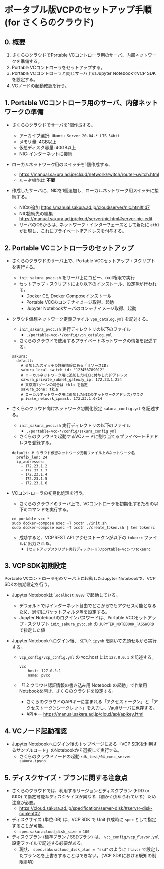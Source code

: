 # ポータブル版VCPのセットアップ手順 (for さくらのクラウド)

## 0. 概要

1. さくらのクラウドでPortable VCコントローラ用のサーバ、内部ネットワークを準備する。
2. Portable VCコントローラをセットアップする。
3. Portable VCコントローラと同じサーバ上のJupyter NotebookでVCP SDKを設定する。
4. VCノードの起動確認を行う。

## 1. Portable VCコントローラ用のサーバ、内部ネットワークの準備

- さくらのクラウドでサーバを1個作成する。
    - アーカイブ選択: `Ubuntu Server 20.04.* LTS 64bit`
    - メモリ量: 4GB以上
    - 仮想ディスク容量: 40GB以上
    - NIC: インターネットに接続

- ローカルネットワーク用のスイッチを1個作成する。
    - https://manual.sakura.ad.jp/cloud/network/switch/router-switch.html
    - ルータ機能は **不要**

- 作成したサーバに、NICを1個追加し、ローカルネットワーク用スイッチに接続する。
    - NICの追加 <https://manual.sakura.ad.jp/cloud/server/nic.html#id7>
    - NIC接続先の編集 <https://manual.sakura.ad.jp/cloud/server/nic.html#server-nic-edit>
    - サーバのOSからは、ネットワーク・インターフェースとして新たに `eth1` が出現し、これにプライベートIPアドレスを付与する。

## 2. Portable VCコントローラのセットアップ
- さくらのクラウドのサーバ上で、Portable VCCセットアップ・スクリプトを実行する。 
    - `init_sakura_pvcc.sh` をサーバ上にコピー、root権限で実行
    - セットアップ・スクリプトにより以下のインストール、設定等が行われる。
        - Docker CE, Docker Composeインストール
        - Portable VCCのコンテナイメージ取得、起動
        - Jupyter Notebookサーバのコンテナイメージ取得、起動

- クラウド仮想ネットワーク定義ファイル `vpn_catalog.yml` を記述する。
    - `init_sakura_pvcc.sh` 実行ディレクトリの以下のファイル
        - `./portable-vcc-*/config/vpn_catalog.yml` 
    - さくらのクラウドで使用するプライベートネットワークの情報を記述する。

    ```
    sakura:
      default:
        # 追加したスイッチの詳細情報にある「リソースID」
        sakura_local_switch_id: "123456789012"
        # ローカルネットワーク用に追加したNICに付与したIPアドレス
        sakura_private_subnet_gateway_ip: 172.23.1.254
        # 東京第1ゾーンの場合は tk1a を指定
        sakura_zone: tk1a
        # ローカルネットワーク用に追加したNICのネットワークアドレス/マスク
        private_network_ipmask: 172.23.1.0/24
    ```

- さくらのクラウド向けネットワーク初期化設定 `sakura_config.yml` を記述する。
    - `init_sakura_pvcc.sh` 実行ディレクトリの以下のファイル
        - `./portable-vcc-*/config/sakura_config.yml`
    - さくらのクラウドで起動するVCノードに割り当てるプライベートIPアドレスを登録する。 

    ```
    default: # クラウド仮想ネットワーク定義ファイル上のネットワーク名
      prefix_len: 24
      ip_addresses:
        - 172.23.1.2
        - 172.23.1.3
        - 172.23.1.4
        - 172.23.1.5
        - 172.23.1.6
    ```

- VCコントローラの初期化処理を行う。
    - さくらのクラウドのサーバ上で、VCコントローラを初期化するための以下のコマンドを実行する。

    ```
    cd portable-vcc-*
    sudo docker-compose exec -T occtr ./init.sh
    sudo docker-compose exec -T occtr ./create_token.sh | tee tokenrc
    ```

    - 成功すると、VCP REST API アクセストークンが以下の `tokenrc` ファイルに出力される。
        - `(セットアップスクリプト実行ディレクトリ)/portable-vcc-*/tokenrc`

## 3. VCP SDK初期設定

Portable VCコントローラ用のサーバ上に起動したJupyter Notebookで、VCP SDKの初期設定を行う。

- Jupyter Notebookは `localhost:8888` で起動している。  
  - デフォルトではインターネット経由でどこからでもアクセス可能となるため、適切にパケットフィルタ等を設定する。
  - Jupyter Notebookのログインパスワードは、Portable VCCセットアップ・スクリプト `init_sakura_pvcc.sh` の `JUPYTER_NOTEBOOK_PASSWORD` で指定した値

- Jupyter Notebookへログイン後、 `SETUP.ipynb` を開いて先頭セルから実行する。
  - `vcp_config/vcp_config.yml` の vcc.host には `127.0.0.1` を記述する。

    ```
    vcc:
        host: 127.0.0.1
        name: pvcc
    ```

  - 「1.2  クラウド認証情報の書き込み用 Notebook の起動」で作業用Notebookを開き、さくらのクラウドを設定する。
      - さくらのクラウドのAPIキーに含まれる「アクセストークン」と「アクセストークンシークレット」を入力し、Vaultサーバに保存する。
      - APIキー <https://manual.sakura.ad.jp/cloud/api/apikey.html>

## 4. VCノード起動確認

- Jupyter Notebookへログイン後のトップページにある「VCP SDKを利用するサンプルコード」のNotebookから選択して実行する。
  - さくらのクラウドノードの起動 `sdk_test/04_exec_server-sakura.ipynb`

## 5. ディスクサイズ・プランに関する注意点

- さくらのクラウドでは、利用するリージョンとディスクプラン (HDD or SSD) で指定可能なディスクサイズが異なる（細かく決められている）ため注意が必要。
  * <https://cloud.sakura.ad.jp/specification/server-disk/#server-disk-content02>
- ディスクサイズ (単位:GB) は、VCP SDK で Unit 作成時に `spec` として指定することが可能。
  * `spec.sakuracloud_disk_size = 100`
- ディスクプラン (標準プラン / SSDプラン) は、 `vcp_config/vcp_flavor.yml` 設定ファイルで記述する必要がある。
  * 現状、 `spec.sakuracloud_disk_plan = "ssd"` のように `flavor` で設定したプラン名を上書きすることはできない。（VCP SDKにおける既知の制限事項）
